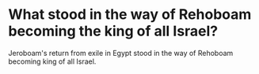 # What stood in the way of Rehoboam becoming the king of all Israel?

Jeroboam's return from exile in Egypt stood in the way of Rehoboam becoming king of all Israel. 